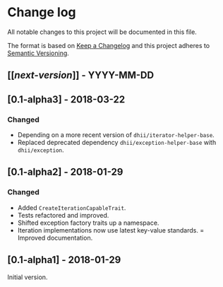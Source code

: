 # Change log
All notable changes to this project will be documented in this file.

The format is based on [Keep a Changelog](http://keepachangelog.com/)
and this project adheres to [Semantic Versioning](http://semver.org/).

## [[*next-version*]] - YYYY-MM-DD

## [0.1-alpha3] - 2018-03-22
### Changed
- Depending on a more recent version of `dhii/iterator-helper-base`.
- Replaced deprecated dependency `dhii/exception-helper-base` with `dhii/exception`.

## [0.1-alpha2] - 2018-01-29
### Changed
- Added `CreateIterationCapableTrait`.
- Tests refactored and improved.
- Shifted exception factory traits up a namespace.
- Iteration implementations now use latest key-value standards.
= Improved documentation.

## [0.1-alpha1] - 2018-01-29
Initial version.
